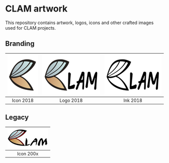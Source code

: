 # CLAM artwork

This repository contains artwork, logos, icons and other crafted images
used for CLAM projects.

## Branding

|<img title='CLAM icon 2018' src='branding/clam-icon.svg' height='128' />|<img title='CLAM logo 2018' src='branding/clam-logo.svg' height='128' />|<img title='CLAM ink 2018' src='branding/clam-ink.svg' height='128' />
|:-:|:-:|:-:|
| Icon 2018 | Logo 2018 | Ink 2018 |


## Legacy

|<img title='CLAM logo 200x' src='legacy/clamlogo.jpg' />
|:-:|
| Icon 200x |
